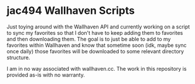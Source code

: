 # jac494 Wallhaven Scripts

Just toying around with the Wallhaven API and currently working on a script to sync my favorites so that I don't have to keep adding them to favorites and then downloading them. The goal is to just be able to add to my favorites within Wallhaven and know that sometime soon (idk, maybe sync once daily) those favorites will be downloaded to some relevant directory structure.

I am in no way associated with wallhaven.cc. The work in this repository is provided as-is with no warranty.